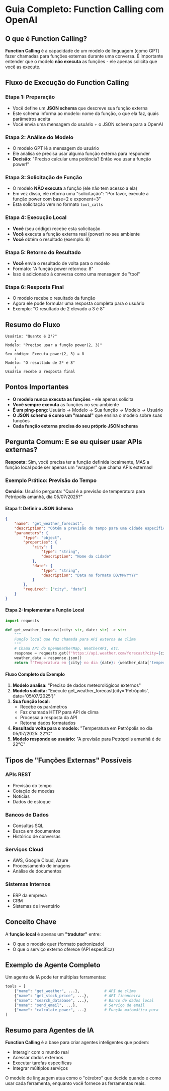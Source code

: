 # Guia Completo: Function Calling com OpenAI

## O que é Function Calling?

**Function Calling** é a capacidade de um modelo de linguagem (como GPT) fazer chamadas para funções externas durante uma conversa. É importante entender que o modelo **não executa** as funções - ele apenas solicita que você as execute.

## Fluxo de Execução do Function Calling

### **Etapa 1: Preparação**

- Você define um **JSON schema** que descreve sua função externa
- Este schema informa ao modelo: nome da função, o que ela faz, quais parâmetros aceita
- Você envia uma mensagem do usuário + o JSON schema para a OpenAI

### **Etapa 2: Análise do Modelo**

- O modelo GPT lê a mensagem do usuário
- Ele analisa se precisa usar alguma função externa para responder
- **Decisão**: "Preciso calcular uma potência? Então vou usar a função power!"

### **Etapa 3: Solicitação de Função**

- O modelo **NÃO executa** a função (ele não tem acesso a ela)
- Em vez disso, ele retorna uma "solicitação": "Por favor, execute a função power com base=2 e exponent=3"
- Esta solicitação vem no formato `tool_calls`

### **Etapa 4: Execução Local**

- **Você** (seu código) recebe esta solicitação
- **Você** executa a função externa real (power) no seu ambiente
- **Você** obtém o resultado (exemplo: 8)

### **Etapa 5: Retorno do Resultado**

- **Você** envia o resultado de volta para o modelo
- Formato: "A função power retornou: 8"
- Isso é adicionado à conversa como uma mensagem de "tool"

### **Etapa 6: Resposta Final**

- O modelo recebe o resultado da função
- Agora ele pode formular uma resposta completa para o usuário
- Exemplo: "O resultado de 2 elevado a 3 é 8"

## Resumo do Fluxo

```mermaid
Usuário: "Quanto é 2³?"
    ↓
Modelo: "Preciso usar a função power(2, 3)"
    ↓
Seu código: Executa power(2, 3) = 8
    ↓
Modelo: "O resultado de 2³ é 8"
    ↓
Usuário recebe a resposta final
```

## Pontos Importantes

- **O modelo nunca executa as funções** - ele apenas solicita
- **Você sempre executa** as funções no seu ambiente
- **É um ping-pong**: Usuário → Modelo → Sua função → Modelo → Usuário
- **O JSON schema é como um "manual"** que ensina o modelo sobre suas funções
- **Cada função externa precisa do seu próprio JSON schema**

## Pergunta Comum: E se eu quiser usar APIs externas?

**Resposta:** Sim, você precisa ter a função definida localmente, MAS a função local pode ser apenas um "wrapper" que chama APIs externas!

### Exemplo Prático: Previsão do Tempo

**Cenário:** Usuário pergunta: "Qual é a previsão de temperatura para Petrópolis amanhã, dia 05/07/2025?"

#### Etapa 1: Definir o JSON Schema

```json
{
    "name": "get_weather_forecast",
    "description": "Obtém a previsão do tempo para uma cidade específica",
    "parameters": {
        "type": "object",
        "properties": {
            "city": {
                "type": "string",
                "description": "Nome da cidade"
            },
            "date": {
                "type": "string",
                "description": "Data no formato DD/MM/YYYY"
            }
        },
        "required": ["city", "date"]
    }
}
```

#### Etapa 2: Implementar a Função Local

```python
import requests

def get_weather_forecast(city: str, date: str) -> str:
    """
    Função local que faz chamada para API externa de clima
    """
    # Chama API do OpenWeatherMap, WeatherAPI, etc.
    response = requests.get(f"https://api.weather.com/forecast?city={city}&date={date}")
    weather_data = response.json()
    return f"Temperatura em {city} no dia {date}: {weather_data['temperature']}°C"
```

#### Fluxo Completo do Exemplo

1. **Modelo analisa:** "Preciso de dados meteorológicos externos"
2. **Modelo solicita:** "Execute get_weather_forecast(city='Petrópolis', date='05/07/2025')"
3. **Sua função local:**
   - Recebe os parâmetros
   - Faz chamada HTTP para API de clima
   - Processa a resposta da API
   - Retorna dados formatados
4. **Resultado volta para o modelo:** "Temperatura em Petrópolis no dia 05/07/2025: 22°C"
5. **Modelo responde ao usuário:** "A previsão para Petrópolis amanhã é de 22°C"

## Tipos de "Funções Externas" Possíveis

### APIs REST

- Previsão do tempo
- Cotação de moedas
- Notícias
- Dados de estoque

### Bancos de Dados

- Consultas SQL
- Busca em documentos
- Histórico de conversas

### Serviços Cloud

- AWS, Google Cloud, Azure
- Processamento de imagens
- Análise de documentos

### Sistemas Internos

- ERP da empresa
- CRM
- Sistemas de inventário

## Conceito Chave

A **função local** é apenas um **"tradutor"** entre:

- O que o modelo quer (formato padronizado)
- O que o serviço externo oferece (API específica)

## Exemplo de Agente Completo

Um agente de IA pode ter múltiplas ferramentas:

```python
tools = [
    {"name": "get_weather", ...},           # API de clima
    {"name": "get_stock_price", ...},       # API financeira  
    {"name": "search_database", ...},       # Banco de dados local
    {"name": "send_email", ...},            # Serviço de email
    {"name": "calculate_power", ...}        # Função matemática pura
]
```

## Resumo para Agentes de IA

**Function Calling** é a base para criar agentes inteligentes que podem:

- Interagir com o mundo real
- Acessar dados externos
- Executar tarefas específicas
- Integrar múltiplos serviços

O modelo de linguagem atua como o "cérebro" que decide quando e como usar cada ferramenta, enquanto você fornece as ferramentas reais.